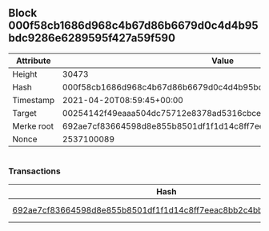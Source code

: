 ## Block 000f58cb1686d968c4b67d86b6679d0c4d4b95bdc9286e6289595f427a59f590

Attribute | Value
--- | ---
Height | 30473
Hash | 000f58cb1686d968c4b67d86b6679d0c4d4b95bdc9286e6289595f427a59f590
Timestamp | 2021-04-20T08:59:45+00:00
Target | 00254142f49eaaa504dc75712e8378ad5316cbcead634704b3734b6271167cc4
Merke root | 692ae7cf83664598d8e855b8501df1f1d14c8ff7eeac8bb2c4bb06a2f4ba86c6
Nonce | 2537100089

```

```

### Transactions

Hash | Amount
--- | ---
[692ae7cf83664598d8e855b8501df1f1d14c8ff7eeac8bb2c4bb06a2f4ba86c6](692ae7cf83664598d8e855b8501df1f1d14c8ff7eeac8bb2c4bb06a2f4ba86c6.md) | 10.00000000 SKEPTI 
